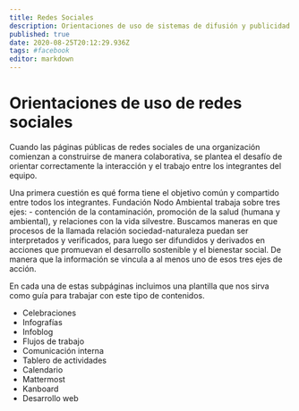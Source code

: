 ```yaml
---
title: Redes Sociales
description: Orientaciones de uso de sistemas de difusión y publicidad
published: true
date: 2020-08-25T20:12:29.936Z
tags: #facebook
editor: markdown
---
```


# Orientaciones de uso de redes sociales
Cuando las páginas públicas de redes sociales de una organización comienzan a construirse de manera colaborativa, se plantea el desafío de orientar correctamente la interacción y el trabajo entre los integrantes del equipo.

Una primera cuestión es qué forma tiene el objetivo común y compartido entre todos los integrantes. Fundación Nodo Ambiental trabaja sobre tres ejes: - contención de la contaminación, promoción de la salud (humana y ambiental), y relaciones con la vida silvestre. Buscamos maneras en que procesos de la llamada relación sociedad-naturaleza puedan ser interpretados y verificados, para luego ser difundidos y derivados en acciones que promuevan el desarrollo sostenible y el bienestar social. De manera que la información se vincula a al menos uno de esos tres ejes de acción.

En cada una de estas subpáginas incluimos una plantilla que nos sirva como guía para trabajar con este tipo de contenidos.

- Celebraciones
- Infografías
- Infoblog
- Flujos de trabajo
- Comunicación interna
- Tablero de actividades
- Calendario
- Mattermost
- Kanboard
- Desarrollo web
